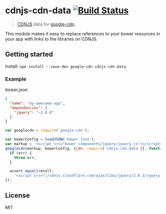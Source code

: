 # cdnjs-cdn-data [![Build Status](https://travis-ci.org/shahata/cdnjs-cdn-data.png)](https://travis-ci.org/shahata/cdnjs-cdn-data)

> [CDNJS](http://cdnjs.com/) data for [google-cdn](https://github.com/passy/google-cdn).

This module makes it easy to replace references to your bower resources in your
app with links to the libraries on CDNJS.

## Getting started

Install: `npm install --save-dev google-cdn cdnjs-cdn-data`

### Example

*bower.json*:

```json
{
  "name": "my-awesome-app",
  "dependencies": {
    "jquery": "~2.0.0"
  }
}
```

```javascript
var googlecdn = require('google-cdn');

var bowerConfig = loadJSON('bower.json');
var markup = '<script src="bower_components/jquery/jquery.js"></script>';
googlecdn(markup, bowerConfig, {cdn: require('cdnjs-cdn-data')}, function (err, result) {
  if (err) {
    throw err;
  }

  assert.equal(result,
    '<script src="//cdnjs.cloudflare.com/ajax/libs/jquery/2.0.3/jquery.min.js"></script>');
});
```

## License

MIT
